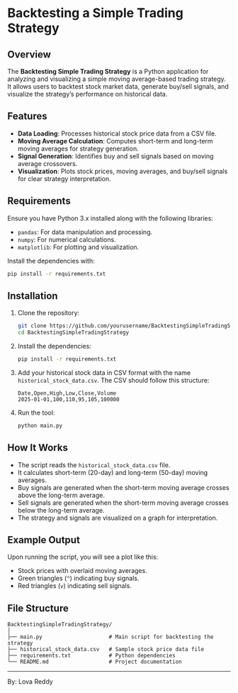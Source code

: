 # Backtesting a Simple Trading Strategy

## Overview

The **Backtesting Simple Trading Strategy** is a Python application for analyzing and visualizing a simple moving average-based trading strategy. It allows users to backtest stock market data, generate buy/sell signals, and visualize the strategy’s performance on historical data.

## Features

- **Data Loading**: Processes historical stock price data from a CSV file.
- **Moving Average Calculation**: Computes short-term and long-term moving averages for strategy generation.
- **Signal Generation**: Identifies buy and sell signals based on moving average crossovers.
- **Visualization**: Plots stock prices, moving averages, and buy/sell signals for clear strategy interpretation.

## Requirements

Ensure you have Python 3.x installed along with the following libraries:

- `pandas`: For data manipulation and processing.
- `numpy`: For numerical calculations.
- `matplotlib`: For plotting and visualization.

Install the dependencies with:

```bash
pip install -r requirements.txt
```

## Installation

1. Clone the repository:
   ```bash
   git clone https://github.com/yourusername/BacktestingSimpleTradingStrategy.git
   cd BacktestingSimpleTradingStrategy
   ```

2. Install the dependencies:
   ```bash
   pip install -r requirements.txt
   ```

3. Add your historical stock data in CSV format with the name `historical_stock_data.csv`. The CSV should follow this structure:
   ```
   Date,Open,High,Low,Close,Volume
   2025-01-01,100,110,95,105,100000
   ```

4. Run the tool:
   ```bash
   python main.py
   ```

## How It Works

- The script reads the `historical_stock_data.csv` file.
- It calculates short-term (20-day) and long-term (50-day) moving averages.
- Buy signals are generated when the short-term moving average crosses above the long-term average.
- Sell signals are generated when the short-term moving average crosses below the long-term average.
- The strategy and signals are visualized on a graph for interpretation.

## Example Output

Upon running the script, you will see a plot like this:

- Stock prices with overlaid moving averages.
- Green triangles (`^`) indicating buy signals.
- Red triangles (`v`) indicating sell signals.

## File Structure

```
BacktestingSimpleTradingStrategy/
│
├── main.py                     # Main script for backtesting the strategy
├── historical_stock_data.csv   # Sample stock price data file
├── requirements.txt            # Python dependencies
└── README.md                   # Project documentation
```
--- 

By: Lova Reddy
